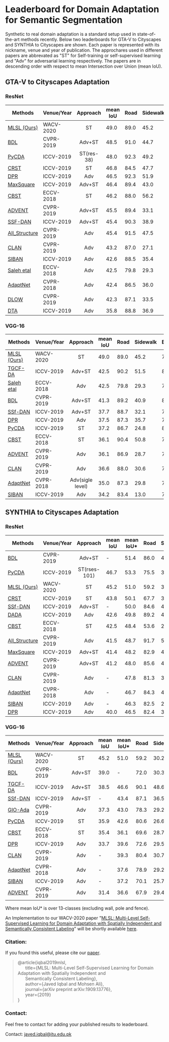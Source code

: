 # Leaderboard for Domain Adaptation for Semantic Segmentation


Synthetic to real domain adaptation is a standard setup used in state-of-the-art methods recently. Below two leaderboards for GTA-V to Cityscapes and SYNTHIA to Cityscapes are shown. Each paper is represented with its nickname, venue and year of publication. The approchares used in different papers are abbrevated as "ST" for Self-training or self-supervised learning and "Adv" for adversarial learning respectively. The papers are in descending order with respect to mean Intersection over Union (mean IoU). 


## GTA-V to Cityscapes Adaptation
### ResNet
| Methods        | Venue/Year | Approach        | mean IoU | Road  | Sidewalk | Building | Wall | Fence | Pole | T.Light | T.Sign | Vegitation | Terrain | Sky | Person | Rider | Car | Truck | Bus | Train | Motorcycle | Bicycle |
| -------------- | ----- |:---------------:| -------- | ----- | -------- | -------- | ---- | ----- | ---- | -------- | ------- | ---------- | ------- | --- | ------ | ----- | --- | ----- | --- | ----- | ---------- | ------- |
| [MLSL (Ours)](https://arxiv.org/abs/1909.13776) |WACV-2020|ST| 49.0 | 89.0 | 45.2 | 78.2 | 22.9 | 27.3 | 37.4 | 46.1 | 43.8 | 82.9 | 18.6 | 61.2 | 60.4 | 26.7 | 85.4 | 35.9 | 44.9 | 36.4 | 37.2 | 49.3 |
| [BDL](https://arxiv.org/abs/1904.10620) |CVPR-2019|Adv+ST| 48.5 | 91.0 | 44.7 | 84.2 | 34.6 | 27.6 | 30.2 | 36.0 | 36.0 | 85.0 | 43.6 | 83.0 | 58.6 | 31.6 | 83.3 | 35.3 | 49.7 | 3.3 | 28.8 | 35.6 |
|[PyCDA](https://arxiv.org/pdf/1908.09547.pdf) |ICCV-2019|ST(res-38) |48.0 | 92.3| 49.2| 84.4| 33.4| 30.2| 33.3| 37.1| 35.2| 86.5| 36.9| 77.3| 63.3| 30.5| 86.6| 34.5| 40.7| 7.9| 17.6| 35.5|
| [CRST](https://arxiv.org/abs/1908.09822) |ICCV-2019|ST| 46.8 | 84.5 | 47.7 | 74.1 | 27.9 | 22.1 | 43.8 | 46.5 | 37.8 | 83.7 | 22.7 | 56.1 | 56.8 | 26.8 | 81.7 | 22.5 | 46.2 | 27.5 | 32.3 | 47.9 |
| [DPR](https://arxiv.org/pdf/1901.05427.pdf) |ICCV-2019|Adv| 46.5 | 92.3 | 51.9 | 82.1 | 29.2 | 25.1 | 24.5 | 33.8 | 33.0 | 82.4 | 32.8 | 82.2 | 58.6 | 27.2 | 84.3 | 33.4 | 46.3 | 2.2 | 29.5 | 32.3 |
| [MaxSquare](https://arxiv.org/abs/1909.13589) |ICCV-2019|Adv+ST| 46.4 | 89.4 |43.0 |82.1 |30.5 |21.3 |30.3 |34.7 |24.0 |85.3 |39.4 |78.2 |63.0 |22.9 |84.6 |36.4 |43.0 |5.5 |34.7 |33.5 |
| [CBST](http://openaccess.thecvf.com/content_ECCV_2018/papers/Yang_Zou_Unsupervised_Domain_Adaptation_ECCV_2018_paper.pdf) |ECCV-2018|ST| 46.2 | 88.0 | 56.2 | 77.0 | 27.4 | 22.4 | 40.7 | 47.3 | 40.9 | 82.4 | 21.6 | 60.3 | 50.2 | 20.4 | 83.8 | 35.0 | 51.0 | 15.2 | 20.6 | 37.0 |
| [ADVENT](https://arxiv.org/abs/1811.12833) |CVPR-2019|Adv+ST|  45.5| 89.4| 33.1| 81.0| 26.6| 26.8| 27.2| 33.5| 24.7| 83.9| 36.7| 78.8| 58.7| 30.5| 84.8| 38.5| 44.5| 1.7| 31.6| 32.4|
|[SSF-DAN](http://openaccess.thecvf.com/content_ICCV_2019/papers/Du_SSF-DAN_Separated_Semantic_Feature_Based_Domain_Adaptation_Network_for_Semantic_ICCV_2019_paper.pdf)| ICCV-2019| Adv+ST| 45.4|90.3| 38.9| 81.7| 24.8| 22.9| 30.5| 37.0| 21.2| 84.8| 38.8| 76.9| 58.8| 30.7| 85.7| 30.6| 38.1| 5.9| 28.3| 36.9|
| [All_Structure](http://openaccess.thecvf.com/content_CVPR_2019/papers/Chang_All_About_Structure_Adapting_Structural_Information_Across_Domains_for_Boosting_CVPR_2019_paper.pdf) |CVPR-2019|Adv| 45.4 | 91.5 | 47.5 | 82.5 | 31.3 | 25.6 | 33.0 | 33.7 | 25.8 | 82.7 | 28.8 | 82.7 | 62.4 | 30.8 | 85.2 | 27.7 | 34.5 | 6.4 | 25.2 | 24.4 |
| [CLAN](https://arxiv.org/abs/1809.09478) |CVPR-2019|Adv| 43.2 | 87.0 | 27.1 | 79.6 | 27.3 | 23.3 | 28.3 | 35.5 | 24.2 | 83.6 | 27.4 | 74.2 | 58.6 | 28.0 | 76.2 | 33.1 | 36.7 | 6.7 | 31.9 | 31.4 |
|[SIBAN](https://arxiv.org/pdf/1904.00876.pdf)|ICCV-2019 |Adv | 42.6|88.5| 35.4| 79.5| 26.3| 24.3| 28.5| 32.5| 18.3| 81.2| 40.0| 76.5| 58.1| 25.8| 82.6| 30.3| 34.4| 3.4| 21.6| 21.5|
| [Saleh etal](https://arxiv.org/abs/1807.06132) |ECCV-2018|Adv| 42.5 | 79.8 | 29.3 | 77.8 | 24.2 | 21.6 | 6.9 | 23.5 | 44.2 | 80.5 | 38.0 | 76.2 | 52.7 | 22.2 | 83.0 | 32.3 | 41.3 | 27.0 | 19.3 | 27.7 |
| [AdaptNet](https://arxiv.org/abs/1802.10349) |CVPR-2018|Adv| 42.4 | 86.5 | 36.0 | 79.9 | 23.4 | 23.3 | 23.9 | 35.2 | 14.8 | 83.4 | 33.3 | 75.6 | 58.5 | 27.6 | 73.7 | 32.5 | 35.4 | 3.9 | 30.1 | 28.1 |
| [DLOW](https://arxiv.org/abs/1812.05418) |CVPR-2019|Adv| 42.3 | 87.1 | 33.5 | 80.5 | 24.5 | 13.2 | 29.8 | 29.5 | 26.6 | 82.6 | 26.7 | 81.8 | 55.9 | 25.3 | 78.0 | 33.5 | 38.7 | 0.0 | 22.9 | 34.5 |
|[DTA](https://arxiv.org/pdf/1910.05562.pdf)|ICCV-2019 | Adv| 35.8| 88.8| 36.9| 76.9| 20.9| 15.4| 19.6| 21.8| 7.9| 82.9| 26.7| 76.1| 51.7| 9.4| 76.1| 22.4| 28.9| 1.7| 15.2| 0.0|


### VGG-16
| Methods        | Venue/Year | Approach        | mean IoU | Road  | Sidewalk | Building | Wall | Fence | Pole | T.Light | T.Sign | Vegitation | Terrain | Sky | Person | Rider | Car | Truck | Bus | Train | Motorcycle | Bicycle |
| -------------- | ----- |:---------------:| -------- | ----- | -------- | -------- | ---- | ----- | ---- | -------- | ------- | ---------- | ------- | --- | ------ | ----- | --- | ----- | --- | ----- | ---------- | ------- |
| [MLSL (Ours)](https://arxiv.org/abs/1909.13776) |WACV-2020|ST| 49.0 | 89.0 | 45.2 | 78.2 | 22.9 | 27.3 | 37.4 | 46.1 | 43.8 | 82.9 | 18.6 | 61.2 | 60.4 | 26.7 | 85.4 | 35.9 | 44.9 | 36.4 | 37.2 | 49.3 |
| [TGCF-DA](https://arxiv.org/pdf/1909.00589.pdf) | ICCV-2019| Adv+ST| 42.5|90.2| 51.5| 81.1| 15.0| 10.7| 37.5| 35.2| 28.9| 84.1| 32.7| 75.9| 62.7| 19.9| 82.6| 22.9| 28.3| 0.0| 23.0| 25.4| 
| [Saleh etal](https://arxiv.org/abs/1807.06132) |ECCV-2018|Adv| 42.5 | 79.8 | 29.3 | 77.8 | 24.2 | 21.6 | 6.9 | 23.5 | 44.2 | 80.5 | 38.0 | 76.2 | 52.7 | 22.2 | 83.0 | 32.3 | 41.3 | 27.0 | 19.3 | 27.7 |
| [BDL](https://arxiv.org/abs/1904.10620) |CVPR-2019|Adv+ST| 41.3| 89.2| 40.9| 81.2| 29.1| 19.2| 14.2| 29.0| 19.6| 83.7| 35.9| 80.7| 54.7| 23.3| 82.7| 25.8| 28.0| 2.3| 25.7| 19.9|
|[SSf-DAN](http://openaccess.thecvf.com/content_ICCV_2019/papers/Du_SSF-DAN_Separated_Semantic_Feature_Based_Domain_Adaptation_Network_for_Semantic_ICCV_2019_paper.pdf)| ICCV-2019| Adv+ST| 37.7|88.7| 32.1| 79.5| |29.9| 22.0| 23.8| 21.7| 10.7| 80.8| 29.8| 72.5| 49.5| 16.1| 82.1| 23.2| 18.1| 3.5| 24.4| 8.1|
| [DPR](https://arxiv.org/pdf/1901.05427.pdf) |ICCV-2019|Adv| 37.5| 87.3| 35.7| 79.5| 32.0| 14.5| 21.5| 24.8| 13.7| 80.4| 32.0| 70.5| 50.5| 16.9| 81.0| 20.8| 28.1| 4.1| 15.5| 4.1|
|[PyCDA](https://arxiv.org/pdf/1908.09547.pdf) |ICCV-2019|ST | 37.2| 86.7| 24.8| 80.9| 21.4| 27.3| 30.2| 26.6| 21.1| 86.6| 28.9| 58.8| 53.2| 17.9| 80.4| 18.8| 22.4| 4.1| 9.7| 6.2|
| [CBST](http://openaccess.thecvf.com/content_ECCV_2018/papers/Yang_Zou_Unsupervised_Domain_Adaptation_ECCV_2018_paper.pdf) |ECCV-2018|ST| 36.1 | 90.4 |50.8 |72.0 |18.3 |9.5 |27.2 |28.6 |14.1 |82.4 |25.1 |70.8 |42.6 |14.5 |76.9 |5.9 |12.5 |1.2 |14.0 |28.6|
| [ADVENT](https://arxiv.org/abs/1811.12833) |CVPR-2019|Adv| 36.1| 86.9| 28.7| 78.7| 28.5| 25.2| 17.1| 20.3| 10.9| 80.0| 26.4| 70.2| 47.1| 8.4| 81.5| 26.0| 17.2| 18.9| 11.7| 1.6|
| [CLAN](https://arxiv.org/abs/1809.09478) |CVPR-2019|Adv|36.6| 88.0| 30.6| 79.2| 23.4| 20.5| 26.1| 23.0| 14.8| 81.6| 34.5| 72.0| 45.8| 7.9| 80.5| 26.6| 29.9| 0.0| 10.7| 0.0| 
| [AdaptNet](https://arxiv.org/abs/1802.10349) |CVPR-2018|Adv(sigle level)|35.0| 87.3| 29.8| 78.6| 21.1| 18.2| 22.5| 21.5| 11.0| 79.7| 29.6| 71.3| 46.8| 6.5| 80.1| 23.0| 26.9| 0.0| 10.6| 0.3| 
|[SIBAN](https://arxiv.org/pdf/1904.00876.pdf)|ICCV-2019 |Adv |34.2| 83.4| 13.0| 77.8| 20.4| 17.5| 24.6| 22.8| 9.6| 81.3| 29.6| 77.3| 42.7| 10.9| 76.0| 22.8| 17.9| 5.7| 14.2| 2.0|


## SYNTHIA to Cityscapes Adaptation
### ResNet
| Methods        | Venue/Year | Approach        | mean IoU | mean IoU* | Road  | Sidewalk | Building | Wall | Fence | Pole | T.Light | T.Sign | Vegitation | Sky | Person | Rider | Car | Bus | Motorcycle | Bicycle |
| -------------- | ---------- |:---------------:| -------- | --------- | ----- | -------- | -------- | ---- | ----- | ---- | ------- | ------ | ---------- | --- | ------ | ----- | --- | --- | ---------- | ------- |
| [BDL](https://arxiv.org/abs/1904.10620) |CVPR-2019|Adv+ST| - |51.4| 86.0| 46.7| 80.3| -| -| -| 14.1| 11.6| 79.2| 81.3| 54.1| 27.9| 73.7| 42.2| 25.7| 45.3| 
|[PyCDA](https://arxiv.org/pdf/1908.09547.pdf) |ICCV-2019|ST(rses-101) | 46.7| 53.3|75.5| 30.9| 83.3| 20.8| 0.7| 32.7| 27.3| 33.5| 84.7| 85.0| 64.1| 25.4| 85.0| 45.2| 21.2| 32.0|
| [MLSL (Ours)](https://arxiv.org/abs/1909.13776) |WACV-2020|ST| 45.2 | 51.0 | 59.2 | 30.2 | 68.5 | 22.9 | 1.0 | 36.2 | 32.7 | 28.3 | 86.2 | 75.4 | 68.6 | 27.7 | 82.7 | 26.3 | 24.3 | 52.7 |
| [CRST](https://arxiv.org/abs/1908.09822) |ICCV-2019|ST| 43.8 | 50.1 | 67.7 | 32.2 | 73.9 | 10.7 | 1.6 | 37.4 | 22.2 | 31.2 | 80.8 | 80.5 | 60.8 | 29.1 | 82.8 | 25.0 | 19.4 | 45.3 |
|[SSf-DAN](http://openaccess.thecvf.com/content_ICCV_2019/papers/Du_SSF-DAN_Separated_Semantic_Feature_Based_Domain_Adaptation_Network_for_Semantic_ICCV_2019_paper.pdf)| ICCV-2019| Adv+ST| -| 50.0|84.6| 41.7| 80.8|-|-|-| 11.5| 14.7| 80.8| 85.3| 57.5| 21.6| 82.0| 36.0| 19.3| 34.5|
| [DADA](https://arxiv.org/abs/1904.01886) |ICCV-2019|Adv| 42.6 | 49.8 | 89.2 | 44.8 | 81.4 |6.8 |0.3 |26.2 |8.6 |11.1 |81.8 |84.0 |54.7 |19.3 |79.7 |40.7 |14.0 |38.8 |
| [CBST](http://openaccess.thecvf.com/content_ECCV_2018/papers/Yang_Zou_Unsupervised_Domain_Adaptation_ECCV_2018_paper.pdf) |ECCV-2018|ST| 42.5 | 48.4 | 53.6 | 23.7 | 75.0 | 12.5 | 0.3 | 36.4 | 23.5 | 26.3 | 84.8 | 74.7 | 67.2 | 17.5 | 84.5 | 28.4 | 15.2 | 55.8 |
| [All_Structure](http://openaccess.thecvf.com/content_CVPR_2019/papers/Chang_All_About_Structure_Adapting_Structural_Information_Across_Domains_for_Boosting_CVPR_2019_paper.pdf) |CVPR-2019|Adv| 41.5 | 48.7 | 91.7 | 53.5 | 77.1 | 2.5 | 0.2 | 27.1 | 6.2 | 7.6 | 78.4 | 81.2 | 55.8 | 19.2 | 82.3 | 30.3 | 17.1 | 34.3 |
| [MaxSquare](https://arxiv.org/abs/1909.13589) |ICCV-2019|Adv+ST| 41.4 | 48.2 | 82.9 | 40.7 | 80.3 | 10.2 | 0.8 | 25.8 | 12.8 | 18.2 | 82.5 | 82.2 | 53.1 | 18.0 | 79.0 | 31.4 | 10.4 | 35.6|
| [ADVENT](https://arxiv.org/abs/1811.12833) |CVPR-2019|Adv+ST| 41.2 | 48.0 | 85.6 | 42.2 | 79.7 | 8.7 | 0.4 | 25.9 | 5.4 | 8.1 | 80.4 | 84.1 | 57.9 | 23.8 | 73.3 | 36.4 | 14.2 | 33.0 |
| [CLAN](https://arxiv.org/abs/1809.09478) |CVPR-2019|Adv| - |47.8| 81.3| 37.0| 80.1| - | - | - | 16.1| 13.7| 78.2| 81.5| 53.4| 21.2| 73.0| 32.9| 22.6| 30.7| 
| [AdaptNet](https://arxiv.org/abs/1802.10349) |CVPR-2018|Adv| - | 46.7 | 84.3 | 42.7 | 77.5 | -|-|-|4.7 | 7.0 | 77.9 | 82.5 | 54.3 | 21.0 | 72.3 | 32.2 | 18.9 | 32.3 |
|[SIBAN](https://arxiv.org/pdf/1904.00876.pdf)|ICCV-2019 |Adv |-| 46.3|82.5| 24.0| 79.4|-|-|-| 16.5| 12.7| 79.2| 82.8| 58.3| 18.0| 79.3| 25.3| 17.6| 25.9|
| [DPR](https://arxiv.org/pdf/1901.05427.pdf) |ICCV-2019|Adv| 40.0 | 46.5 | 82.4 | 38.0 | 78.6 | 8.7 | 0.6 | 26.0 | 3.9 | 11.1 | 75.5 | 84.6 | 53.5 | 21.6 | 71.4 | 32.6 | 19.3 | 31.7 |

### VGG-16

| Methods        | Venue/Year | Approach        | mean IoU | mean IoU* | Road  | Sidewalk | Building | Wall | Fence | Pole | T.Light | T.Sign | Vegitation | Sky | Person | Rider | Car | Bus | Motorcycle | Bicycle |
| -------------- | ---------- |:---------------:| -------- | --------- | ----- | -------- | -------- | ---- | ----- | ---- | ------- | ------ | ---------- | --- | ------ | ----- | --- | --- | ---------- | ------- |
| [MLSL (Ours)](https://arxiv.org/abs/1909.13776) |WACV-2020|ST| 45.2 | 51.0 | 59.2 | 30.2 | 68.5 | 22.9 | 1.0 | 36.2 | 32.7 | 28.3 | 86.2 | 75.4 | 68.6 | 27.7 | 82.7 | 26.3 | 24.3 | 52.7 |
| [BDL](https://arxiv.org/abs/1904.10620) |CVPR-2019|Adv+ST| 39.0| -| 72.0| 30.3| 74.5| 0.1| 0.3| 24.6| 10.2| 25.2| 80.5| 80.0| 54.7| 23.2| 72.7| 24.0| 7.5| 44.9|
| [TGCF-DA](https://arxiv.org/pdf/1909.00589.pdf) | ICCV-2019| Adv+ST| 38.5| 46.6|90.1| 48.6| 80.7| 2.2| 0.2| 27.2| 3.2| 14.3| 82.1| 78.4| 54.4| 16.4| 82.5| 12.3| 1.7| 21.8|
|[SSf-DAN](http://openaccess.thecvf.com/content_ICCV_2019/papers/Du_SSF-DAN_Separated_Semantic_Feature_Based_Domain_Adaptation_Network_for_Semantic_ICCV_2019_paper.pdf)| ICCV-2019| Adv+ST| -| 43.4|87.1| 36.5| 79.7|-|-|-| 13.5| 7.8| 81.2| 76.7| 50.1| 12.7| 78.0| 35.0| 4.6| 1.6| 
| [GIO-Ada](https://arxiv.org/pdf/1812.05040.pdf)|CVPR-2019 |Adv |37.3 |43.0 |78.3| 29.2| 76.9| 11.4| 0.3| 26.5| 10.8| 17.2| 81.7| 81.9| 45.8| 15.4| 68.0| 15.9| 7.5| 30.4| 
|[PyCDA](https://arxiv.org/pdf/1908.09547.pdf) |ICCV-2019|ST | 35.9| 42.6| 80.6| 26.6| 74.5| 2.0| 0.1| 18.1| 13.7| 14.2| 80.8| 71.0| 48.0| 19.0| 72.3| 22.5| 12.1| 18.1|
| [CBST](http://openaccess.thecvf.com/content_ECCV_2018/papers/Yang_Zou_Unsupervised_Domain_Adaptation_ECCV_2018_paper.pdf) |ECCV-2018|ST| 35.4 | 36.1 |69.6 |28.7 |69.5 |12.1 |0.1 |25.4 |11.9 |13.6 |82.0 |81.9 |49.1 |14.5 |66.0 |6.6 |3.7| 32.4|
| [DPR](https://arxiv.org/pdf/1901.05427.pdf) |ICCV-2019|Adv| 33.7| 39.6| 72.6| 29.5| 77.2| 3.5| 0.4| 21.0| 1.4| 7.9| 73.3| 79.0| 45.7| 14.5| 69.4| 19.6| 7.4| 16.5|
| [CLAN](https://arxiv.org/abs/1809.09478) |CVPR-2019|Adv| - |39.3 | 80.4| 30.7| 74.7| - | - | - | 1.4| 8.0| 77.1| 79.0| 46.5| 8.9| 73.8| 18.2| 2.2| 9.9|
| [AdaptNet](https://arxiv.org/abs/1802.10349) |CVPR-2018|Adv| - |37.6| 78.9| 29.2| 75.5| - | - | - | 0.1| 4.8| 72.6| 76.7| 43.4| 8.8| 71.1| 16.0| 3.6| 8.4|
|[SIBAN](https://arxiv.org/pdf/1904.00876.pdf)|ICCV-2019 |Adv |-|37.2| 70.1| 25.7| 80.9|-|-|-| 3.8| 7.2| 72.3| 80.5| 43.3| 5.0| 73.3| 16.0| 1.7| 3.6|
| [ADVENT](https://arxiv.org/abs/1811.12833) |CVPR-2019|Adv| 31.4| 36.6| 67.9| 29.4| 71.9| 6.3| 0.3| 19.9| 0.6| 2.6| 74.9| 74.9| 35.4| 9.6| 67.8| 21.4| 4.1| 15.5|

Where mean IoU* is over 13-classes (excluding wall, pole and fence).

An Implementation to our WACV-2020 paper "[MLSL: Multi-Level Self-Supervised Learning for Domain Adaptation with Spatially Independent and Semantically Consistent Labeling](https://arxiv.org/abs/1909.13776)" will be shortly available [here](https://github.com/engrjavediqbal/MLSL). 

### Citation:
If you found this useful, please cite our [paper](https://arxiv.org/abs/1909.13776). 

>@article{iqbal2019mlsl,  
>&nbsp; &nbsp; &nbsp;    title={MLSL: Multi-Level Self-Supervised Learning for Domain Adaptation with Spatially Independent and  
>&nbsp; &nbsp; &nbsp;     Semantically Consistent Labeling},  
>&nbsp; &nbsp; &nbsp;     author={Javed Iqbal and Mohsen Ali},  
>&nbsp; &nbsp; &nbsp;     journal={arXiv preprint arXiv:1909.13776},  
>&nbsp; &nbsp; &nbsp;     year={2019}  
>}

### Contact:
Feel free to contact  for adding your published results to leaderboard.

Contact: javed.iqbal@itu.edu.pk
